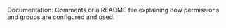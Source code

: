 Documentation: Comments or a README file explaining how permissions and groups are configured and used.